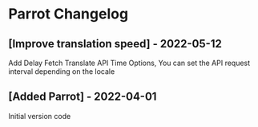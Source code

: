 # Parrot Changelog
## [Improve translation speed] - 2022-05-12
Add Delay Fetch Translate API Time Options, You can set the API request interval depending on the locale
## [Added Parrot] - 2022-04-01
Initial version code